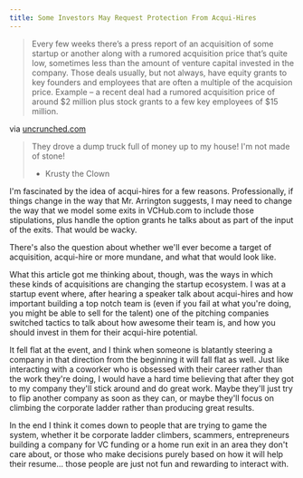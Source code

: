 ```yaml
---
title: Some Investors May Request Protection From Acqui-Hires
---
```


> Every few weeks there’s a press report of an acquisition of some startup or another along with a rumored acquisition price that’s quite low, sometimes less than the amount of venture capital invested in the company. Those deals usually, but not always, have equity grants to key founders and employees that are often a multiple of the acquision price. Example – a recent deal had a rumored acquisition price of around $2 million plus stock grants to a few key employees of $15 million.

via [uncrunched.com](http://uncrunched.com/2012/04/24/some-investors-may-request-protection-from-aqui-hires/)

> They drove a dump truck full of money up to my house! I'm not made of stone!
> - Krusty the Clown

I'm fascinated by the idea of acqui-hires for a few reasons. Professionally, if things change in the way that Mr. Arrington suggests, I may need to change the way that we model some exits in VCHub.com to include those stipulations, plus handle the option grants he talks about as part of the input of the exits. That would be wacky.

There's also the question about whether we'll ever become a target of acquisition, acqui-hire or more mundane, and what that would look like.

What this article got me thinking about, though, was the ways in which these kinds of acquisitions are changing the startup ecosystem. I was at a startup event where, after hearing a speaker talk about acqui-hires and how important building a top notch team is (even if you fail at what you're doing, you might be able to sell for the talent) one of the pitching companies switched tactics to talk about how awesome their team is, and how you should invest in them for their acqui-hire potential.

It fell flat at the event, and I think when someone is blatantly steering a company in that direction from the beginning it will fall flat as well. Just like interacting with a coworker who is obsessed with their career rather than the work they're doing, I would have a hard time believing that after they got to my company they'll stick around and do great work. Maybe they'll just try to flip another company as soon as they can, or maybe they'll focus on climbing the corporate ladder rather than producing great results.

In the end I think it comes down to people that are trying to game the system, whether it be corporate ladder climbers, scammers, entrepreneurs building a company for VC funding or a home run exit in an area they don't care about, or those who make decisions purely based on how it will help their resume... those people are just not fun and rewarding to interact with.
